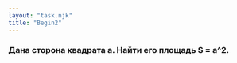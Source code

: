 ```yaml
---
layout: "task.njk"
title: "Begin2"
---
```


### Дана сторона квадрата a. Найти его площадь S = a^2.
